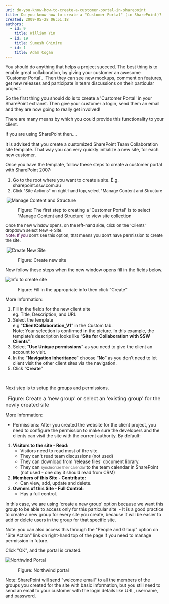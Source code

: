 ```yaml
---
uri: do-you-know-how-to-create-a-customer-portal-in-sharepoint
title: Do you know how to create a "Customer Portal" (in SharePoint)?
created: 2009-05-28 06:51:18
authors:
  - id: 9
    title: William Yin
  - id: 19
    title: Sumesh Ghimire
  - id: 1
    title: Adam Cogan
---
```





<span class='intro'> 
  <p>​You should do anything that helps a project succeed. The best thing is to enable great collaboration, by giving your customer an awesome 'Customer&#160;Portal'.&#160; Then they can see new mockups, comment on features, get new releases and participate in team discussions on their particular project.<br></p>
<p>So the first thing you should do is to create a 'Customer Portal' in your SharePoint extranet. Then give your&#160;customer a login,&#160;send them an email and they are now going&#160;to really get involved!</p>
<p>There are many means by which you could provide this functionality to your client. </p>
<p>If you are using SharePoint then....</p>
<p>It is advised that you create a customized SharePoint Team Collaboration site template. That way you can very quickly initialize a new site, for each new customer.</p>
<p>Once you have the template, follow these steps to create a customer portal with SharePoint 2007&#58;</p>
 </span>

<ol><li>Go to the root where you want to create a site. E.g. sharepoint.ssw.com.au</li><li>
      <font size="2">Click &quot;Site Actions&quot; on right-hand top, select &quot;Manage Content and Structure</font> </li></ol><dl class="goodImage"><dt><p>&#160;<img border="0" src="/PublishingImages/ManageContentAndStructure.jpg" alt="Manage Content and Structure" style="border-width&#58;0px;border-style&#58;solid;" /></p></dt><dt></dt><dd>Figure&#58; The first step to creating a 'Customer Portal' is to select 'Manage Content and Structure' to view site collection </dd></dl><p>
   <font size="2">Once the new window opens, on the left-hand side, click on the 'Clients' dropdown select New&#160;-&gt; Site. <br> </font> <font size="2"> <font color="#400040">Note&#58; If you </font>don’t see this option, that means you don’t have permission to create the site.</font></p><dl class="goodImage"><dt><p>&#160;<img border="0" src="/PublishingImages/CreateNewSiteStep1.jpg" alt="Create New Site" style="border-width&#58;0px;border-style&#58;solid;" /><br></p></dt><dt></dt><dd>Figure&#58; Create new site </dd></dl><p>Now follow these steps when the new window opens fill in the fields below.</p><dl class="goodImage"><dt><p>
         <img border="0" src="/PublishingImages/CreateNewSiteStep2.jpg" alt="Info to create site" style="border-width&#58;0px;border-style&#58;solid;" />&#160;</p></dt><dt></dt><dd>Figure&#58; Fill in the appropriate info then click &quot;Create&quot; </dd></dl><p>More Information&#58;</p><ol><li>Fill in the fields for the new client site <br>eg. Title, Description, and URL</li><li>Select the template <br>e.g “<b>ClientCollaboration_V1</b>” in the Custom tab.<br>Note&#58; Your selection is confirmed in the picture. In this example, the template’s description looks like “<b>Site for Collaboration with SSW Clients</b>”.</li><li>Select “<b>Use Unique permissions</b>” as you need to give the client an account to visit.</li><li>In the “<b>Navigation Inheritance</b>” choose&#160;“<b>No</b>” as you don’t need to let client visit the other client sites via the navigation.</li><li>Click “<strong>Create</strong>”</li></ol><p>&#160;</p><p>Next step is to setup the groups and permissions.</p> 
<img src="/PublishingImages/SetUpGroupForSite.jpg" class="ms-rteCustom-ImageArea" alt="" />&#160;&#160;<font size="-0" class="ms-rteCustom-FigureGood">Figure&#58; Create a 'new group' or select an 'existing group' for the newly created site</font> 
<p>More Information&#58;<br></p><ul><li>Permissions&#58; After you created the website for the client project, you need to configure the permission to make sure the developers and the clients can visit the site with the current authority. By default&#58;</li></ul><ol><li>
      <strong>Visitors to the site - Read&#58; </strong> 
      <ul><li>Visitors need to read most of the site.</li><li>They can't read team discussions (not used)</li><li>They can download from 'release files' document library.</li><li>They can <span style="font-family&#58;verdana, sans-serif;color&#58;#555555;font-size&#58;9pt;">synchronize their calendar </span>to the team calendar in SharePoint (not used - one day it should read from CRM)</li></ul></li><li>
      <strong>Members of this Site - Contribute&#58;</strong> 
      <ul><li>Can view, add, update and delete.</li></ul></li><li>
      <strong>Owners of this Site - Full Control&#58;</strong> 
      <ul><li>Has a full control.</li></ul></li></ol><p>In this case, we are using 'create a new group' option because we want this group to be able to access only for this particular site&#160; - It is a good practice to create a new group for every site you create, because it will be easier to add or delete users in the group for that specific site.</p><p>Note&#58; you can also access this through the &quot;People and Group&quot; option on &quot;Site Action&quot; link on right-hand top of the page&#160;if you need to manage permission in future.</p><p>Click &quot;OK&quot;, and the portal is created.</p><dl class="goodImage"><dt><p>
         <img border="0" src="/PublishingImages/Northwind%20Portal.jpg" alt="Northwind Portal" style="border-width&#58;0px;border-style&#58;solid;" /><br></p></dt><dt></dt><dd>Figure&#58; Northwind portal<br></dd></dl><p>Note&#58; SharePoint will send &quot;welcome email&quot; to all the members of the groups you created&#160;for the site with basic information, but you still need to send an&#160;email to your customer with the login details like URL, username, and password.</p>


